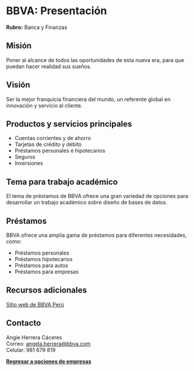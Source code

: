 # BBVA: Presentación
**Rubro:** Banca y Finanzas

## Misión
Poner al alcance de todos las oportunidades de esta nueva era, para que puedan hacer realidad sus sueños.

## Visión
Ser la mejor franquicia financiera del mundo, un referente global en innovación y servicio al cliente.

## Productos y servicios principales
- Cuentas corrientes y de ahorro
- Tarjetas de crédito y débito
- Préstamos personales e hipotecarios
- Seguros
- Inversiones

## Tema para trabajo académico
El tema de préstamos de BBVA ofrece una gran variedad de opciones para desarrollar un trabajo académico sobre diseño de bases de datos.

## Préstamos
BBVA ofrece una amplia gama de préstamos para diferentes necesidades, como:
- Préstamos personales
- Préstamos hipotecarios
- Préstamos para autos
- Préstamos para empresas

## Recursos adicionales
[Sitio web de BBVA Perú](https://www.bbva.pe/)

## Contacto
Angie Herrera Cáceres\
Correo: angela.herrera@bbva.com\
Celular: 981 679 819

**[Regresar a opciones de empresas](..\empresas.md)**